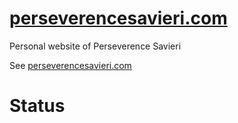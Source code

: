 # [perseverencesavieri.com](https://www.perseverencesavieri.com/)

Personal website of Perseverence Savieri

See [perseverencesavieri.com](https://www.perseverencesavieri.com/)

# Status


